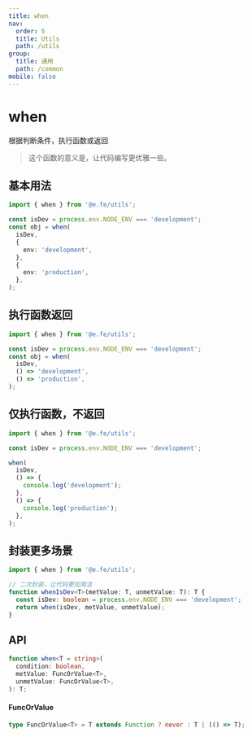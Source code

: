 ```yaml
---
title: when
nav:
  order: 5
  title: Utils
  path: /utils
group:
  title: 通用
  path: /common
mobile: false
---
```


# when

根据判断条件，执行函数或返回

> 这个函数的意义是，让代码编写更优雅一些。

## 基本用法

```ts
import { when } from '@e.fe/utils';

const isDev = process.env.NODE_ENV === 'development';
const obj = when(
  isDev,
  {
    env: 'development',
  },
  {
    env: 'production',
  },
);
```

## 执行函数返回

```ts
import { when } from '@e.fe/utils';

const isDev = process.env.NODE_ENV === 'development';
const obj = when(
  isDev,
  () => 'development',
  () => 'production',
);
```

## 仅执行函数，不返回

```ts
import { when } from '@e.fe/utils';

const isDev = process.env.NODE_ENV === 'development';

when(
  isDev,
  () => {
    console.log('development');
  },
  () => {
    console.log('production');
  },
);
```

## 封装更多场景

```ts
import { when } from '@e.fe/utils';

// 二次封装，让代码更加简洁
function whenIsDev<T>(metValue: T, unmetValue: T): T {
  const isDev: boolean = process.env.NODE_ENV === 'development';
  return when(isDev, metValue, unmetValue);
}
```

## API

```ts
function when<T = string>(
  condition: boolean,
  metValue: FuncOrValue<T>,
  unmetValue: FuncOrValue<T>,
): T;
```

#### FuncOrValue

```ts
type FuncOrValue<T> = T extends Function ? never : T | (() => T);
```
